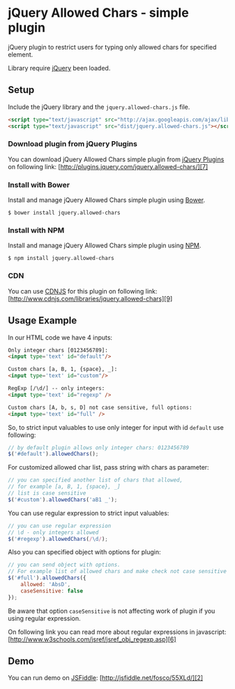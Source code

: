 jQuery Allowed Chars - simple plugin
====================================

jQuery plugin to restrict users for typing only allowed chars for specified element.

Library require [jQuery][1] been loaded.

Setup
-----

Include the jQuery library and the `jquery.allowed-chars.js` file.

```html
<script type="text/javascript" src="http://ajax.googleapis.com/ajax/libs/jquery/1/jquery.min.js"></script>
<script type="text/javascript" src="dist/jquery.allowed-chars.js"></script>
```

### Download plugin from jQuery Plugins

You can download jQuery Allowed Chars simple plugin from [jQuery Plugins][8] on following link:
[http://plugins.jquery.com/jquery.allowed-chars/][7]

### Install with Bower

Install and manage jQuery Allowed Chars simple plugin using [Bower][4].

```
$ bower install jquery.allowed-chars
```

### Install with NPM

Install and manage jQuery Allowed Chars simple plugin using [NPM][5].

```
$ npm install jquery.allowed-chars
```

### CDN

You can use [CDNJS][10] for this plugin on following link:
[http://www.cdnjs.com/libraries/jquery.allowed-chars][9]

Usage Example
-------------

In our HTML code we have 4 inputs:

```html
Only integer chars [0123456789]: 
<input type='text' id="default"/>

Custom chars [a, B, 1, {space}, _]: 
<input type='text' id="custom"/>

RegExp [/\d/] -- only integers: 
<input type='text' id="regexp" />

Custom chars [A, b, s, D] not case sensitive, full options: 
<input type='text' id="full" />
```

So, to strict input valuables to use only integer for input with id `default` use following:

```js
// by default plugin allows only integer chars: 0123456789
$('#default').allowedChars();
```

For customized allowed char list, pass string with chars as parameter:

```js
// you can specified another list of chars that allowed,
// for example [a, B, 1, {space}, _]
// list is case sensitive
$('#custom').allowedChars('aB1 _');
```

You can use regular expression to strict input valuables:

```js
// you can use regular expression
// \d - only integers allowed
$('#regexp').allowedChars(/\d/);
```

Also you can specified object with options for plugin:

```js
// you can send object with options.
// For example list of allowed chars and make check not case sensitive
$('#full').allowedChars({
    allowed: 'AbsD',
    caseSensitive: false
});
```

Be aware that option `caseSensitive` is not affecting work of plugin if you using regular expression.

On following link you can read more about regular expressions in javascript: [http://www.w3schools.com/jsref/jsref_obj_regexp.asp][6]

Demo
----

You can run demo on [JSFiddle][3]: [http://jsfiddle.net/fosco/55XLd/][2]

[1]: http://jquery.com/
[2]: http://jsfiddle.net/fosco/55XLd/
[3]: http://jsfiddle.net/
[4]: http://bower.io/
[5]: https://www.npmjs.org/
[6]: http://www.w3schools.com/jsref/jsref_obj_regexp.asp
[7]: http://plugins.jquery.com/jquery.allowed-chars/
[8]: http://plugins.jquery.com/
[9]: http://www.cdnjs.com/libraries/jquery.allowed-chars
[10]: http://www.cdnjs.com/
